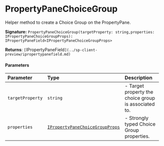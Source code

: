 # PropertyPaneChoiceGroup

Helper method to create a Choice Group on the PropertyPane.

**Signature:** ``PropertyPaneChoiceGroup(targetProperty: string,properties: IPropertyPaneChoiceGroupProps): IPropertyPaneField<IPropertyPaneChoiceGroupProps>``

**Returns**: `[`IPropertyPaneField<IPropertyPaneChoiceGroupProps>`](../sp-client-preview/ipropertypanefield.md)`



#### Parameters


| Parameter	   | Type    | Description |
|:-------------|:---------------|:------------|
| `targetProperty`    | `string` | - Target property the choice group is associated to. |
| `properties`    | [`IPropertyPaneChoiceGroupProps`](../sp-client-preview/ipropertypanechoicegroupprops.md) | - Strongly typed Choice Group properties. |

